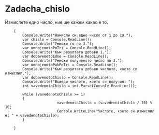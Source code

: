 # Zadacha_chislo
Измислете едно число, ние ще кажем какво е то.

        {
            Console.Write("Намисли си едно число от 1 до 10.");
            var chislo = Console.ReadLine();
            Console.Write("Умножи го по 3.");
            var umnojenotoPoTri = Console.ReadLine();
            Console.Write("Към резултата добави 1.");
            var dobavenotoEdno = Console.ReadLine();
            Console.Write("Умножи полученото число по 3.");
            var umnojenotoPakPoTri = Console.ReadLine();
            Console.Write("Към резултата добави числото, което се измислил.");
            var dobavenotoChislo = Console.ReadLine();
            Console.Write("Въведи числото, което си получил: ");
            int vavedenotoChislo = int.Parse(Console.ReadLine());

            while (vavedenotoChislo >= 1)
            {
                            vavedenotoChislo = (vavedenotoChislo / 10) % 10;
                            Console.WriteLine("Числото, което си измислил е: " + vavedenotoChislo);
            }

        }
